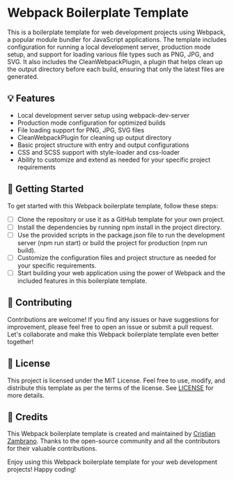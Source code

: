 # Webpack Boilerplate Template

This is a boilerplate template for web development projects using Webpack, a popular module bundler for JavaScript applications. The template includes configuration for running a local development server, production mode setup, and support for loading various file types such as PNG, JPG, and SVG. It also includes the CleanWebpackPlugin, a plugin that helps clean up the output directory before each build, ensuring that only the latest files are generated.

## 💡 Features
- Local development server setup using webpack-dev-server
- Production mode configuration for optimized builds
- File loading support for PNG, JPG, SVG files
- CleanWebpackPlugin for cleaning up output directory
- Basic project structure with entry and output configurations
- CSS and SCSS support with style-loader and css-loader
- Ability to customize and extend as needed for your specific project requirements

## 🚀 Getting Started

To get started with this Webpack boilerplate template, follow these steps:

- [ ] Clone the repository or use it as a GitHub template for your own project.
- [ ] Install the dependencies by running npm install in the project directory.
- [ ] Use the provided scripts in the package.json file to run the development server (npm run start) or build the project for production (npm run build).
- [ ] Customize the configuration files and project structure as needed for your specific requirements.
- [ ] Start building your web application using the power of Webpack and the included features in this boilerplate template.

## 🤝 Contributing

Contributions are welcome! If you find any issues or have suggestions for improvement, please feel free to open an issue or submit a pull request. Let's collaborate and make this Webpack boilerplate template even better together!

## 📄 License

This project is licensed under the MIT License. Feel free to use, modify, and distribute this template as per the terms of the license. See [LICENSE](./LICENSE) for more details.

## 🙌 Credits

This Webpack boilerplate template is created and maintained by [Cristian Zambrano](https://github.com/zamcham). Thanks to the open-source community and all the contributors for their valuable contributions.

Enjoy using this Webpack boilerplate template for your web development projects! Happy coding!
